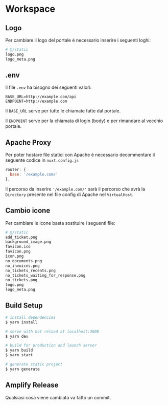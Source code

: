# Workspace

## Logo

Per cambiare il logo del portale è necessario inserire i seguenti loghi:

```bash
# @/static
logo.png
logo_meta.png
```

## .env
Il file `.env` ha bisogno dei seguenti valori:
```
BASE_URL=http://example.com/api
ENDPOINT=http://example.com
```
Il `BASE_URL` serve per tutte le chiamate fatte dal portale.

Il `ENDPOINT` serve per la chiamata di login (body) e per rimandare al vecchio portale.

## Apache Proxy

Per poter hostare file statici con Apache è necessario decommentare il seguente codice in `nuxt.config.js`
```js
router: {
  base: '/example.com/'
},
```
Il percorso da inserire `'/example.com/'` sarà il percorso che avrà la `Directory` presente nel file config di Apache nel `VirtualHost`.

## Cambio icone

Per cambiare le icone basta sostituire i seguenti file:
```bash
# @/static
add_ticket.png
background_image.png
favicon.ico
favicon.png
icon.png
no_documents.png
no_invoices.png
no_tickets_recents.png
no_tickets_waiting_for_response.png
no_tickets.png
logo.png
logo_meta.png
```

## Build Setup

```bash
# install dependencies
$ yarn install

# serve with hot reload at localhost:3000
$ yarn dev

# build for production and launch server
$ yarn build
$ yarn start

# generate static project
$ yarn generate
```

## Amplify Release

Qualsiasi cosa viene cambiata va fatto un commit.